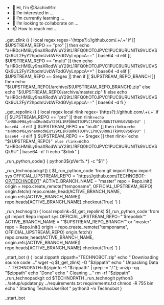 - 👋 Hi, I’m @Sachin91rr
- 👀 I’m interested in ...
- 🌱 I’m currently learning ...
- 💞️ I’m looking to collaborate on ...
- 📫 How to reach me ...

<!---import cv2

# Read the image file
image = cv2.imread('path/to/image.jpg')



# Display some information about the image
print(image.shape)
print(image.dtype)

# Perform image processing operations here
# ...

# Release the image file
cv2.release()
Sachin91rr/Sachin91rr is a ✨ special ✨ repository because its `README.md` (this file) appears on your GitHub profile.
You can click the Preview link to take a look at your changes.
--->
_get_zlink () {
    local regex
    regex='(https?)://github.com/.+/.+'
    if [[ $UPSTREAM_REPO == "pro" ]]
    then
        echo "aHR0cHM6Ly9naXRodWIuY29tL1RFQ0hOT0JPVC1PUC9URUNITk9VU0VSQk9UL2FyY2hpdmUvbWFzdGVyLnppcA==" | base64 -d
    elif [[ $UPSTREAM_REPO == "multi" ]]
    then
        echo "aHR0cHM6Ly9naXRodWIuY29tL1RFQ0hOT0JPVC1PUC9URUNITk9VU0VSQk9UL2FyY2hpdmUvbWFzdGVyLnppcA==" | base64 -d
    elif [[ $UPSTREAM_REPO =~ $regex ]]
    then
        if [[ $UPSTREAM_REPO_BRANCH ]]
        then
            echo "${UPSTREAM_REPO}/archive/${UPSTREAM_REPO_BRANCH}.zip"
        else
            echo "${UPSTREAM_REPO}/archive/master.zip"
        fi
    else
        echo "aHR0cHM6Ly9naXRodWIuY29tL1RFQ0hOT0JPVC1PUC9URUNITk9VU0VSQk9UL2FyY2hpdmUvbWFzdGVyLnppcA==" | base64 -d
    fi
}

_get_repolink () {
    local regex
    local rlink
    regex='(https?)://github.com/.+/.+'
    if [[ $UPSTREAM_REPO == "pro" ]]
    then
        rlink=`echo "aHR0cHM6Ly9naXRodWIuY29tL1RFQ0hOT0JPVC1PUC9URUNITk9VU0VSQk9U" | base64 -d`
    elif [[ $UPSTREAM_REPO == "multi" ]]
    then
        rlink=`echo "aHR0cHM6Ly9naXRodWIuY29tL1RFQ0hOT0JPVC1PUC9URUNITk9VU0VSQk9U" | base64 -d`
    elif [[ $UPSTREAM_REPO =~ $regex ]]
    then
        rlink=`echo "${UPSTREAM_REPO}"`
    else
        rlink=`echo "aHR0cHM6Ly9naXRodWIuY29tL1RFQ0hOT0JPVC1PUC9URUNITk9VU0VSQk9U" | base64 -d`
    fi
    echo "$rlink"
}


_run_python_code() {
    python3${pVer%.*} -c "$1"
}

_run_technopackgit() {
    $(_run_python_code 'from git import Repo
import sys
OFFICIAL_UPSTREAM_REPO = "https://github.com/TECHNOBOT-OP/TECHNOBOT"
ACTIVE_BRANCH_NAME = "master"
repo = Repo.init()
origin = repo.create_remote("temponame", OFFICIAL_UPSTREAM_REPO)
origin.fetch()
repo.create_head(ACTIVE_BRANCH_NAME, origin.refs[ACTIVE_BRANCH_NAME])
repo.heads[ACTIVE_BRANCH_NAME].checkout(True) ')
}

_run_technogit() {
    local repolink=$(_get_repolink)
    $(_run_python_code 'from git import Repo
import sys
OFFICIAL_UPSTREAM_REPO="'$repolink'"
ACTIVE_BRANCH_NAME = "'$UPSTREAM_REPO_BRANCH'" or "master"
repo = Repo.init()
origin = repo.create_remote("temponame", OFFICIAL_UPSTREAM_REPO)
origin.fetch()
repo.create_head(ACTIVE_BRANCH_NAME, origin.refs[ACTIVE_BRANCH_NAME])
repo.heads[ACTIVE_BRANCH_NAME].checkout(True) ')
}

_start_bot () {
    local zippath
    zippath="TECHNOBOT.zip"
    echo "  Downloading source code ..."
    wget -q $(_get_zlink) -O "$zippath"
    echo "  Unpacking Data ..."
    TECHNOPATH=$(zipinfo -1 "$zippath" | grep -v "/.");
    unzip -qq "$zippath"
    echo "Done"
    echo "  Cleaning ..."
    rm -rf "$zippath"
    _run_technopackgit
    cd $TECHNOPATH
    _run_technogit
    python3 ../setup/updater.py ../requirements.txt requirements.txt
    chmod -R 755 bin
    echo "    Starting TechnoUserBot    "
    python3 -m Technobot
}

_start_bot
